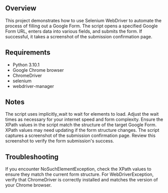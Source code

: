 
## Overview
This project demonstrates how to use Selenium WebDriver to automate the process of filling out a Google Form. The script opens a specified Google Form URL, enters data into various fields, and submits the form. If successful, it takes a screenshot of the submission confirmation page.

## Requirements
+ Python 3.10.1
+ Google Chrome browser
+ ChromeDriver
+ selenium
+ webdriver-manager

## Notes
The script uses implicitly_wait to wait for elements to load. Adjust the wait times as necessary for your internet speed and form complexity.
Ensure the XPath values in the script match the structure of the target Google Form. XPath values may need updating if the form structure changes.
The script captures a screenshot of the submission confirmation page. Review this screenshot to verify the form submission's success.

## Troubleshooting
If you encounter NoSuchElementException, check the XPath values to ensure they match the current form structure.
For WebDriverException, verify that ChromeDriver is correctly installed and matches the version of your Chrome browser.
